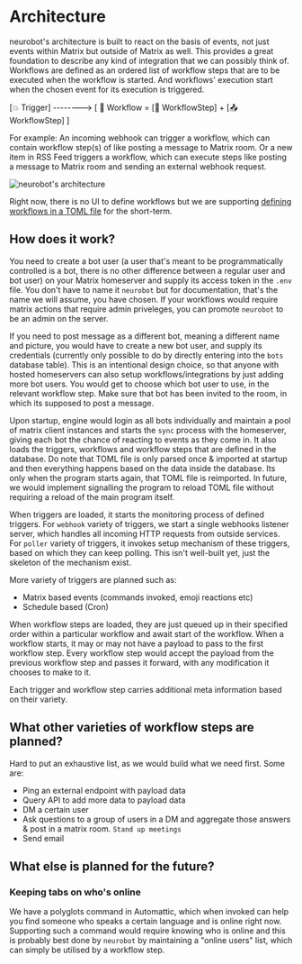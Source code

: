 Architecture
============

neurobot's architecture is built to react on the basis of events, not just events within Matrix but outside of Matrix as well. This provides a great foundation to describe any kind of integration that we can possibly think of. Workflows are defined as an ordered list of workflow steps that are to be executed when the workflow is started. And workflows' execution start when the chosen event for its execution is triggered.

[💥 Trigger] --------> [ 🚀 Workflow = [📡 WorkflowStep] + [📤 WorkflowStep] ]

For example: An incoming webhook can trigger a workflow, which can contain workflow step(s) of like posting a message to Matrix room. Or a new item in RSS Feed triggers a workflow, which can execute steps like posting a message to Matrix room and sending an external webhook request.

![neurobot's architecture](https://github.com/Automattic/neurobot/blob/master/resources/visual.png?raw=true)

Right now, there is no UI to define workflows but we are supporting [defining workflows in a TOML file](toml-structure.md) for the short-term.

## How does it work?

You need to create a bot user (a user that's meant to be programmatically controlled is a bot, there is no other difference between a regular user and bot user) on your Matrix homeserver and supply its access token in the `.env` file. You don't have to name it `neurobot` but for documentation, that's the name we will assume, you have chosen. If your workflows would require matrix actions that require admin priveleges, you can promote `neurobot` to be an admin on the server.

If you need to post message as a different bot, meaning a different name and picture, you would have to create a new bot user, and supply its credentials (currently only possible to do by directly entering into the `bots` database table). This is an intentional design choice, so that anyone with hosted homeservers can also setup workflows/integrations by just adding more bot users. You would get to choose which bot user to use, in the relevant workflow step. Make sure that bot has been invited to the room, in which its supposed to post a message.

Upon startup, engine would login as all bots individually and maintain a pool of matrix client instances and starts the `sync` process with the homeserver, giving each bot the chance of reacting to events as they come in. It also loads the triggers, workflows and workflow steps that are defined in the database. Do note that TOML file is only parsed once & imported at startup and then everything happens based on the data inside the database. Its only when the program starts again, that TOML file is reimported. In future, we would implement signalling the program to reload TOML file without requiring a reload of the main program itself.

When triggers are loaded, it starts the monitoring process of defined triggers. For `webhook` variety of triggers, we start a single webhooks listener server, which handles all incoming HTTP requests from outside services. For `poller` variety of triggers, it invokes setup mechanism of these triggers, based on which they can keep polling. This isn't well-built yet, just the skeleton of the mechanism exist.

More variety of triggers are planned such as:
- Matrix based events (commands invoked, emoji reactions etc)
- Schedule based (Cron)

When workflow steps are loaded, they are just queued up in their specified order within a particular workflow and await start of the workflow. When a workflow starts, it may or may not have a payload to pass to the first workflow step. Every workflow step would accept the payload from the previous workflow step and passes it forward, with any modification it chooses to make to it.

Each trigger and workflow step carries additional meta information based on their variety.

## What other varieties of workflow steps are planned?

Hard to put an exhaustive list, as we would build what we need first. Some are:

- Ping an external endpoint with payload data
- Query API to add more data to payload data
- DM a certain user
- Ask questions to a group of users in a DM and aggregate those answers & post in a matrix room. `Stand up meetings`
- Send email

## What else is planned for the future?

### Keeping tabs on who's online

We have a polyglots command in Automattic, which when invoked can help you find someone who speaks a certain language and is online right now. Supporting such a command would require knowing who is online and this is probably best done by `neurobot` by maintaining a "online users" list, which can simply be utilised by a workflow step.
